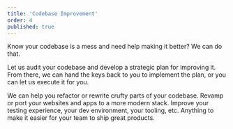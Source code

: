 ```yaml
---
title: 'Codebase Improvement'
order: 4
published: true
---
```


Know your codebase is a mess and need help making it better? We can do that.

Let us audit your codebase and develop a strategic plan for improving it. From there, we can hand the keys back to you to implement the plan, or you can let us execute it for you.

We can help you refactor or rewrite crufty parts of your codebase. Revamp or port your websites and apps to a more modern stack. Improve your testing experience, your dev environment, your tooling, etc. Anything to make it easier for your team to ship great products.
